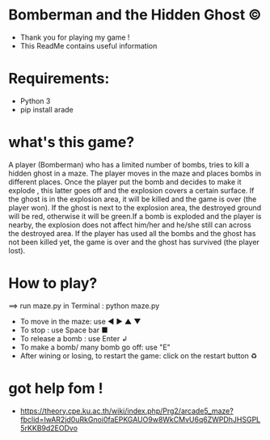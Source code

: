 # Bomberman and the Hidden Ghost ©
* Thank you for playing my game !
* This ReadMe contains useful information
# Requirements: 
- Python 3
- pip install arade 
# what's this game?
A player (Bomberman) who has a limited number of bombs, tries to kill a hidden ghost in a maze. The player moves in the maze and places bombs in different places. Once the player put the bomb and decides to make it explode , this latter goes off and the explosion covers a certain surface. If the ghost is in the explosion area, it will be killed and the game is over (the player won). If the ghost is next to the explosion area, the destroyed ground will be red, otherwise it will be green.If a bomb is exploded and the player is nearby, the explosion does not affect him/her and he/she still can across the destroyed area.
If the player has used all the bombs and the ghost has not been killed yet, the game is over and the ghost has survived (the player lost).
# How to play? 
==> run maze.py in Terminal :  python  maze.py 
* To move in the maze: use ◄ ► ▲ ▼
* To stop : use Space bar ■ 
* To release a bomb : use Enter  ↲
* To make a bomb/ many bomb go off: use "E" 
* After wining or losing, to restart the game: click on the restart button ♻
# got help fom !   
* https://theory.cpe.ku.ac.th/wiki/index.php/Prg2/arcade5_maze?fbclid=IwAR2jd0uRkGnoi0faEPKGAUO9w8WkCMvU6q6ZWPDhJHSGPL5rKKB9d2EODvo
